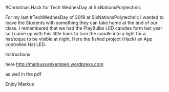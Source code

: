 #Christmas Hack for Tech WednesDay at SixNationsPolytechnic

For my last #TechWednesDay of 2019 at SixNationsPolytechnic I wanted to leave the Students with something they can take home at the end of our class. I remembered that we had the PlayBulbs LED candles form last year so I came up with this little hack to turn the candle into a light for a hat/toque to be visible at night. Here the fished project (Hack) an App controlled Hat LED.

Instructions

here http://markusvankempen.wordpress.com

as well in the pdf

Enjoy Markus
